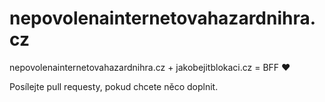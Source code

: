 # nepovolenainternetovahazardnihra.cz
nepovolenainternetovahazardnihra.cz + jakobejitblokaci.cz = BFF ❤

Posílejte pull requesty, pokud chcete něco doplnit.

